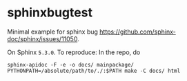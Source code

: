 # sphinxbugtest

Minimal example for sphinx bug https://github.com/sphinx-doc/sphinx/issues/11050.

On Sphinx `5.3.0`. To reproduce: In the repo, do

```
sphinx-apidoc -F -e -o docs/ mainpackage/
PYTHONPATH=/absolute/path/to/./:$PATH make -C docs/ html
```
